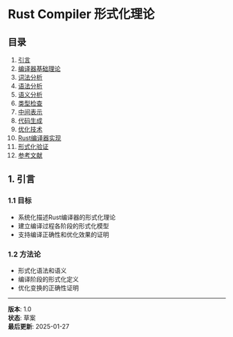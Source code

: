 # Rust Compiler 形式化理论

## 目录

1. [引言](#1-引言)
2. [编译器基础理论](#2-编译器基础理论)
3. [词法分析](#3-词法分析)
4. [语法分析](#4-语法分析)
5. [语义分析](#5-语义分析)
6. [类型检查](#6-类型检查)
7. [中间表示](#7-中间表示)
8. [代码生成](#8-代码生成)
9. [优化技术](#9-优化技术)
10. [Rust编译器实现](#10-rust编译器实现)
11. [形式化验证](#11-形式化验证)
12. [参考文献](#12-参考文献)

## 1. 引言

### 1.1 目标
- 系统化描述Rust编译器的形式化理论
- 建立编译过程各阶段的形式化模型
- 支持编译正确性和优化效果的证明

### 1.2 方法论
- 形式化语法和语义
- 编译阶段的形式化定义
- 优化变换的正确性证明

---

**版本**: 1.0  
**状态**: 草案  
**最后更新**: 2025-01-27 